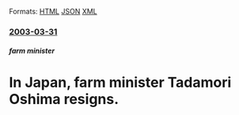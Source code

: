 
Formats: [HTML](/news/2003/03/31/in-japan-farm-minister-tadamori-oshima-resigns.html)  [JSON](/news/2003/03/31/in-japan-farm-minister-tadamori-oshima-resigns.json)  [XML](/news/2003/03/31/in-japan-farm-minister-tadamori-oshima-resigns.xml)  

### [2003-03-31](/news/2003/03/31/index.md)

##### farm minister
#  In Japan, farm minister Tadamori Oshima resigns.



